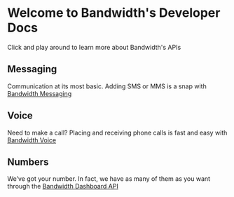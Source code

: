 # Welcome to Bandwidth's Developer Docs

Click and play around to learn more about Bandwidth's APIs

## Messaging

Communication at its most basic. Adding SMS or MMS is a snap with [Bandwidth Messaging](../messaging/MessagingHomePage.md)

## Voice

Need to make a call? Placing and receiving phone calls is fast and easy with [Bandwidth Voice](../voice/VoiceOverview.md)

## Numbers

We’ve got your number. In fact, we have as many of them as you want through the [Bandwidth Dashboard API](../numbers/numbers-home-page.md)

